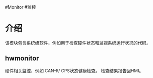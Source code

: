 #Monitor
#监控

# 介绍
该模块包含系统级软件，例如用于检查硬件状态和监视系统运行状况的代码。

## hwmonitor
硬件相关监控，例如 CAN卡/ GPS状态健康检查。 检查结果报告回HMI。

